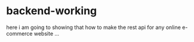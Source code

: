 # backend-working 
 here i am going to showing  that how to make the rest api for any online  e-commerce website ...

